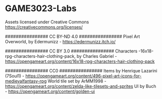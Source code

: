 # GAME3023-Labs

Assets licensed under Creative Commons https://creativecommons.org/licenses/

################ CC BY-ND 4.0 ################ 
Pixel Art Overworld, by Edermunizz - https://edermunizz.itch.io/

################ CC BY 3.0 ################ 
Characters -16x18-rpg-characters-hair-clothing-pack, by Charles Gabriel - https://opengameart.org/content/16x18-rpg-characters-hair-clothing-pack

################ CC0 ################ 
Items by Henrique Lazarini (7Soul1) - https://opengameart.org/content/496-pixel-art-icons-for-medievalfantasy-rpg 
World tile set by ArMM1998 - https://opengameart.org/content/zelda-like-tilesets-and-sprites
UI by Buch - https://opengameart.org/content/golden-ui
